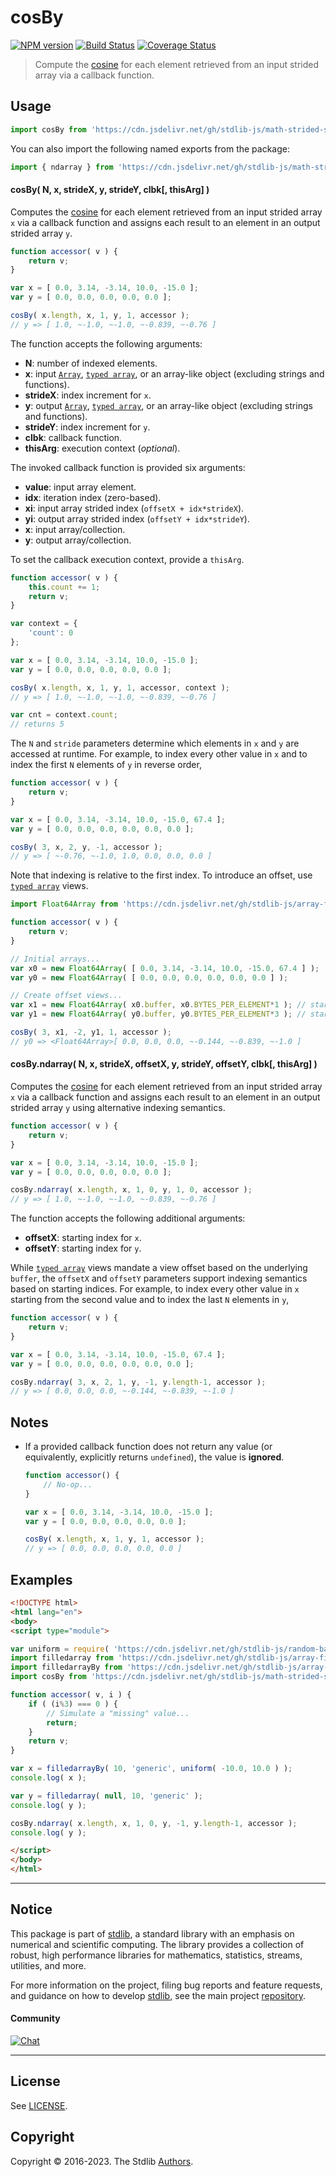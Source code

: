 <!--

@license Apache-2.0

Copyright (c) 2022 The Stdlib Authors.

Licensed under the Apache License, Version 2.0 (the "License");
you may not use this file except in compliance with the License.
You may obtain a copy of the License at

   http://www.apache.org/licenses/LICENSE-2.0

Unless required by applicable law or agreed to in writing, software
distributed under the License is distributed on an "AS IS" BASIS,
WITHOUT WARRANTIES OR CONDITIONS OF ANY KIND, either express or implied.
See the License for the specific language governing permissions and
limitations under the License.

-->

<!-- lint disable maximum-heading-length -->

# cosBy

[![NPM version][npm-image]][npm-url] [![Build Status][test-image]][test-url] [![Coverage Status][coverage-image]][coverage-url] <!-- [![dependencies][dependencies-image]][dependencies-url] -->

> Compute the [cosine][@stdlib/math/base/special/cos] for each element retrieved from an input strided array via a callback function.

<section class="intro">

</section>

<!-- /.intro -->



<section class="usage">

## Usage

```javascript
import cosBy from 'https://cdn.jsdelivr.net/gh/stdlib-js/math-strided-special-cos-by@v0.0.1-esm/index.mjs';
```

You can also import the following named exports from the package:

```javascript
import { ndarray } from 'https://cdn.jsdelivr.net/gh/stdlib-js/math-strided-special-cos-by@v0.0.1-esm/index.mjs';
```

#### cosBy( N, x, strideX, y, strideY, clbk\[, thisArg] )

Computes the [cosine][@stdlib/math/base/special/cos] for each element retrieved from an input strided array `x` via a callback function and assigns each result to an element in an output strided array `y`.

```javascript
function accessor( v ) {
    return v;
}

var x = [ 0.0, 3.14, -3.14, 10.0, -15.0 ];
var y = [ 0.0, 0.0, 0.0, 0.0, 0.0 ];

cosBy( x.length, x, 1, y, 1, accessor );
// y => [ 1.0, ~-1.0, ~-1.0, ~-0.839, ~-0.76 ]
```

The function accepts the following arguments:

-   **N**: number of indexed elements.
-   **x**: input [`Array`][mdn-array], [`typed array`][mdn-typed-array], or an array-like object (excluding strings and functions).
-   **strideX**: index increment for `x`.
-   **y**: output [`Array`][mdn-array], [`typed array`][mdn-typed-array], or an array-like object (excluding strings and functions).
-   **strideY**: index increment for `y`.
-   **clbk**: callback function.
-   **thisArg**: execution context (_optional_).

The invoked callback function is provided six arguments:

-   **value**: input array element.
-   **idx**: iteration index (zero-based).
-   **xi**: input array strided index (`offsetX + idx*strideX`).
-   **yi**: output array strided index (`offsetY + idx*strideY`).
-   **x**: input array/collection.
-   **y**: output array/collection.

To set the callback execution context, provide a `thisArg`.

```javascript
function accessor( v ) {
    this.count += 1;
    return v;
}

var context = {
    'count': 0
};

var x = [ 0.0, 3.14, -3.14, 10.0, -15.0 ];
var y = [ 0.0, 0.0, 0.0, 0.0, 0.0 ];

cosBy( x.length, x, 1, y, 1, accessor, context );
// y => [ 1.0, ~-1.0, ~-1.0, ~-0.839, ~-0.76 ]

var cnt = context.count;
// returns 5
```

The `N` and `stride` parameters determine which elements in `x` and `y` are accessed at runtime. For example, to index every other value in `x` and to index the first `N` elements of `y` in reverse order,

```javascript
function accessor( v ) {
    return v;
}

var x = [ 0.0, 3.14, -3.14, 10.0, -15.0, 67.4 ];
var y = [ 0.0, 0.0, 0.0, 0.0, 0.0, 0.0 ];

cosBy( 3, x, 2, y, -1, accessor );
// y => [ ~-0.76, ~-1.0, 1.0, 0.0, 0.0, 0.0 ]
```

Note that indexing is relative to the first index. To introduce an offset, use [`typed array`][mdn-typed-array] views.

```javascript
import Float64Array from 'https://cdn.jsdelivr.net/gh/stdlib-js/array-float64@esm/index.mjs';

function accessor( v ) {
    return v;
}

// Initial arrays...
var x0 = new Float64Array( [ 0.0, 3.14, -3.14, 10.0, -15.0, 67.4 ] );
var y0 = new Float64Array( [ 0.0, 0.0, 0.0, 0.0, 0.0, 0.0 ] );

// Create offset views...
var x1 = new Float64Array( x0.buffer, x0.BYTES_PER_ELEMENT*1 ); // start at 2nd element
var y1 = new Float64Array( y0.buffer, y0.BYTES_PER_ELEMENT*3 ); // start at 4th element

cosBy( 3, x1, -2, y1, 1, accessor );
// y0 => <Float64Array>[ 0.0, 0.0, 0.0, ~-0.144, ~-0.839, ~-1.0 ]
```

#### cosBy.ndarray( N, x, strideX, offsetX, y, strideY, offsetY, clbk\[, thisArg] )

Computes the [cosine][@stdlib/math/base/special/cos] for each element retrieved from an input strided array `x` via a callback function and assigns each result to an element in an output strided array `y` using alternative indexing semantics.

```javascript
function accessor( v ) {
    return v;
}

var x = [ 0.0, 3.14, -3.14, 10.0, -15.0 ];
var y = [ 0.0, 0.0, 0.0, 0.0, 0.0 ];

cosBy.ndarray( x.length, x, 1, 0, y, 1, 0, accessor );
// y => [ 1.0, ~-1.0, ~-1.0, ~-0.839, ~-0.76 ]
```

The function accepts the following additional arguments:

-   **offsetX**: starting index for `x`.
-   **offsetY**: starting index for `y`.

While [`typed array`][mdn-typed-array] views mandate a view offset based on the underlying `buffer`, the `offsetX` and `offsetY` parameters support indexing semantics based on starting indices. For example, to index every other value in `x` starting from the second value and to index the last `N` elements in `y`,

```javascript
function accessor( v ) {
    return v;
}

var x = [ 0.0, 3.14, -3.14, 10.0, -15.0, 67.4 ];
var y = [ 0.0, 0.0, 0.0, 0.0, 0.0, 0.0 ];

cosBy.ndarray( 3, x, 2, 1, y, -1, y.length-1, accessor );
// y => [ 0.0, 0.0, 0.0, ~-0.144, ~-0.839, ~-1.0 ]
```

</section>

<!-- /.usage -->

<section class="notes">

## Notes

-   If a provided callback function does not return any value (or equivalently, explicitly returns `undefined`), the value is **ignored**.

    ```javascript
    function accessor() {
        // No-op...
    }

    var x = [ 0.0, 3.14, -3.14, 10.0, -15.0 ];
    var y = [ 0.0, 0.0, 0.0, 0.0, 0.0 ];

    cosBy( x.length, x, 1, y, 1, accessor );
    // y => [ 0.0, 0.0, 0.0, 0.0, 0.0 ]
    ```

</section>

<!-- /.notes -->

<section class="examples">

## Examples

<!-- eslint no-undef: "error" -->

```html
<!DOCTYPE html>
<html lang="en">
<body>
<script type="module">

var uniform = require( 'https://cdn.jsdelivr.net/gh/stdlib-js/random-base-uniform' ).factory;
import filledarray from 'https://cdn.jsdelivr.net/gh/stdlib-js/array-filled@esm/index.mjs';
import filledarrayBy from 'https://cdn.jsdelivr.net/gh/stdlib-js/array-filled-by@esm/index.mjs';
import cosBy from 'https://cdn.jsdelivr.net/gh/stdlib-js/math-strided-special-cos-by@v0.0.1-esm/index.mjs';

function accessor( v, i ) {
    if ( (i%3) === 0 ) {
        // Simulate a "missing" value...
        return;
    }
    return v;
}

var x = filledarrayBy( 10, 'generic', uniform( -10.0, 10.0 ) );
console.log( x );

var y = filledarray( null, 10, 'generic' );
console.log( y );

cosBy.ndarray( x.length, x, 1, 0, y, -1, y.length-1, accessor );
console.log( y );

</script>
</body>
</html>
```

</section>

<!-- /.examples -->

<!-- Section for related `stdlib` packages. Do not manually edit this section, as it is automatically populated. -->

<section class="related">

</section>

<!-- /.related -->

<!-- Section for all links. Make sure to keep an empty line after the `section` element and another before the `/section` close. -->


<section class="main-repo" >

* * *

## Notice

This package is part of [stdlib][stdlib], a standard library with an emphasis on numerical and scientific computing. The library provides a collection of robust, high performance libraries for mathematics, statistics, streams, utilities, and more.

For more information on the project, filing bug reports and feature requests, and guidance on how to develop [stdlib][stdlib], see the main project [repository][stdlib].

#### Community

[![Chat][chat-image]][chat-url]

---

## License

See [LICENSE][stdlib-license].


## Copyright

Copyright &copy; 2016-2023. The Stdlib [Authors][stdlib-authors].

</section>

<!-- /.stdlib -->

<!-- Section for all links. Make sure to keep an empty line after the `section` element and another before the `/section` close. -->

<section class="links">

[npm-image]: http://img.shields.io/npm/v/@stdlib/math-strided-special-cos-by.svg
[npm-url]: https://npmjs.org/package/@stdlib/math-strided-special-cos-by

[test-image]: https://github.com/stdlib-js/math-strided-special-cos-by/actions/workflows/test.yml/badge.svg?branch=v0.0.1
[test-url]: https://github.com/stdlib-js/math-strided-special-cos-by/actions/workflows/test.yml?query=branch:v0.0.1

[coverage-image]: https://img.shields.io/codecov/c/github/stdlib-js/math-strided-special-cos-by/main.svg
[coverage-url]: https://codecov.io/github/stdlib-js/math-strided-special-cos-by?branch=main

<!--

[dependencies-image]: https://img.shields.io/david/stdlib-js/math-strided-special-cos-by.svg
[dependencies-url]: https://david-dm.org/stdlib-js/math-strided-special-cos-by/main

-->

[chat-image]: https://img.shields.io/gitter/room/stdlib-js/stdlib.svg
[chat-url]: https://gitter.im/stdlib-js/stdlib/

[stdlib]: https://github.com/stdlib-js/stdlib

[stdlib-authors]: https://github.com/stdlib-js/stdlib/graphs/contributors

[umd]: https://github.com/umdjs/umd
[es-module]: https://developer.mozilla.org/en-US/docs/Web/JavaScript/Guide/Modules

[deno-url]: https://github.com/stdlib-js/math-strided-special-cos-by/tree/deno
[umd-url]: https://github.com/stdlib-js/math-strided-special-cos-by/tree/umd
[esm-url]: https://github.com/stdlib-js/math-strided-special-cos-by/tree/esm
[branches-url]: https://github.com/stdlib-js/math-strided-special-cos-by/blob/main/branches.md

[stdlib-license]: https://raw.githubusercontent.com/stdlib-js/math-strided-special-cos-by/main/LICENSE

[mdn-array]: https://developer.mozilla.org/en-US/docs/Web/JavaScript/Reference/Global_Objects/Array

[mdn-typed-array]: https://developer.mozilla.org/en-US/docs/Web/JavaScript/Reference/Global_Objects/TypedArray

[@stdlib/math/base/special/cos]: https://github.com/stdlib-js/stdlib/tree/esm

</section>

<!-- /.links -->
